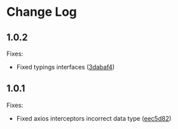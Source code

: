 # Change Log

## 1.0.2
Fixes:
- Fixed typings interfaces ([3dabaf4](https://github.com/gustavo-dev/csgoempire-api/commit/3dabaf41280d48c5efab87aa67423938018abe6e))
## 1.0.1
Fixes: 
- Fixed axios interceptors incorrect data type ([eec5d82](https://github.com/gustavo-dev/csgoempire-api/commit/eec5d82cdba681784c5ef0ed5b216f1e538345c4))
